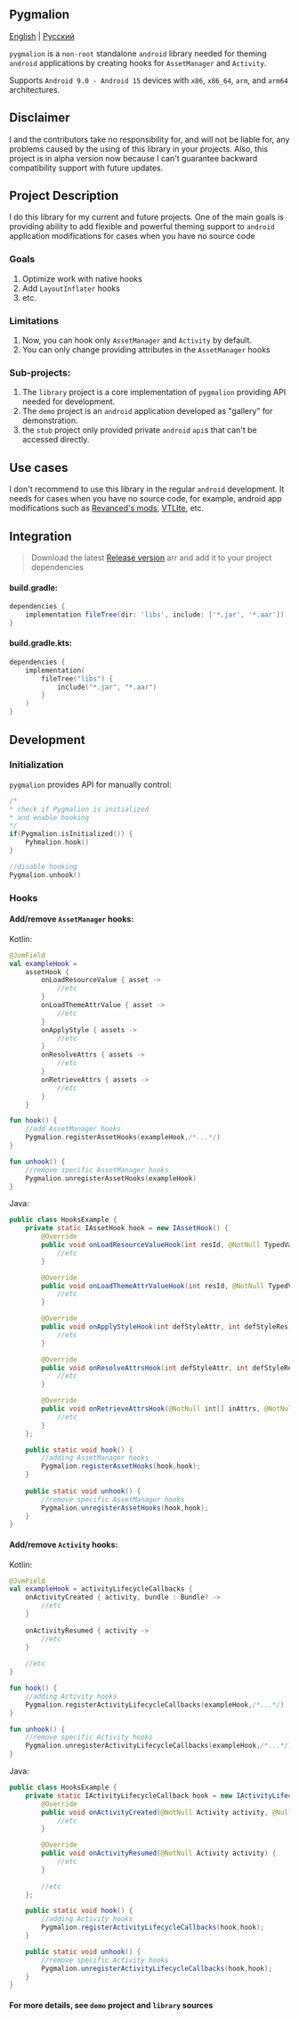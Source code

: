 ## Pygmalion

[English](README.md) | [Русский](README_RU.md)

`pygmalion` is a `non-root` standalone `android` library needed for theming `android` applications
by creating hooks for `AssetManager` and `Activity`.

Supports `Android 9.0 - Android 15` devices with `x86`, `x86_64`, `arm`, and `arm64` architectures.

## Disclaimer
I and the contributors take no responsibility for, and will not be liable for,
any problems caused by the using of this library in your projects.
Also, this project is in alpha version now because I can't guarantee backward compatibility support with
future updates.

## Project Description
I do this library for my current and future projects. One of the main goals is providing ability to
add flexible and powerful theming support to `android` application modifications for cases when you have no source code

### Goals
1. Optimize work with native hooks
2. Add `LayoutInflater` hooks
3. etc.

### Limitations
1. Now, you can hook only `AssetManager` and `Activity` by default.
2. You can only change providing attributes in the `AssetManager` hooks

### Sub-projects:
1. The `library` project is a core implementation of `pygmalion` providing API needed for development.
2. The `demo` project is an `android` application developed as "gallery" for demonstration.  
3. the `stub` project only provided private `android` `api`s that can't be accessed directly.

## Use cases
I don't recommend to use this library in the regular `android` development. It needs for cases when
you have no source code, for example, android app modifications such as [Revanced's mods](https://revanced.app/),
[VTLIte](https://github.com/vtosters/lite), etc.

## Integration
> Download the latest [Release version](https://github.com/Andromoda/Pygmalion/releases/latest)
> arr and add it to your project dependencies

#### build.gradle:
```groovy
dependencies {
    implementation fileTree(dir: 'libs', include: ['*.jar', '*.aar'])
}
```

#### build.gradle.kts:
```kotlin
dependencies {
    implementation(
        fileTree("libs") {
            include("*.jar", "*.aar")
        }
    )
}
```

## Development

### Initialization
`pygmalion` provides API for manually control:

```kotlin
/*
* check if Pygmalion is initialized
* and enable hooking 
*/
if(Pygmalion.isInitialized()) {
    Pyhmalion.hook()
}
```

```kotlin
//disable hooking
Pygmalion.unhook()
```

### Hooks


#### Add/remove `AssetManager` hooks:

Kotlin:

```kotlin
@JvmField
val exampleHook =
    assetHook {
        onLoadResourceValue { asset ->
            //etc
        }
        onLoadThemeAttrValue { asset ->
            //etc
        }
        onApplyStyle { assets ->
            //etc
        }
        onResolveAttrs { assets ->
            //etc
        }
        onRetrieveAttrs { assets ->
            //etc
        }
    }

fun hook() {
    //add AssetManager hooks
    Pygmalion.registerAssetHooks(exampleHook,/*...*/)
}

fun unhook() {
    //remove specific AssetManager hooks
    Pygmalion.unregisterAssetHooks(exampleHook)
}
```

Java:

```java
public class HooksExample {
    private static IAssetHook hook = new IAssetHook() {
        @Override
        public void onLoadResourceValueHook(int resId, @NotNull TypedValue outValue, boolean resolveAttrs) {
            //etc
        }

        @Override
        public void onLoadThemeAttrValueHook(int resId, @NotNull TypedValue outValue, boolean resolveAttrs) {
            //etc
        }

        @Override
        public void onApplyStyleHook(int defStyleAttr, int defStyleRes, @NotNull int[] inAttrs, @NotNull List<TypedValue> outValues) {
            //etc
        }

        @Override
        public void onResolveAttrsHook(int defStyleAttr, int defStyleRes, @NotNull int[] inValues, @NotNull int[] inAttrs, @NotNull List<TypedValue> outValues) {
            //etc
        }

        @Override
        public void onRetrieveAttrsHook(@NotNull int[] inAttrs, @NotNull List<TypedValue> outValues) {
            //etc
        }
    };

    public static void hook() {
        //adding AssetManager hooks
        Pygmalion.registerAssetHooks(hook,hook);
    }
    
    public static void unhook() {
        //remove specific AssetManager hooks
        Pygmalion.unregisterAssetHooks(hook,hook);
    }
}
```

#### Add/remove `Activity` hooks:

Kotlin:

```kotlin
@JvmField
val exampleHook = activityLifecycleCallbacks {
    onActivityCreated { activity, bundle : Bundle? ->
        //etc
    }
    
    onActivityResumed { activity ->
        //etc
    }
    
    //etc
}

fun hook() {
    //adding Activity hooks
    Pygmalion.registerActivityLifecycleCallbacks(exampleHook,/*...*/)
}

fun unhook() {
    //remove specific Activity hooks
    Pygmalion.unregisterActivityLifecycleCallbacks(exampleHook,/*...*/)
}
```

Java:

```java
public class HooksExample {
    private static IActivityLifecycleCallback hook = new IActivityLifecycleCallback() {
        @Override
        public void onActivityCreated(@NotNull Activity activity, @Nullable Bundle savedInstanceState) {
            //etc
        }

        @Override
        public void onActivityResumed(@NotNull Activity activity) {
            //etc
        }
        
        //etc
    };

    public static void hook() {
        //adding Activity hooks
        Pygmalion.registerActivityLifecycleCallbacks(hook,hook);
    }

    public static void unhook() {
        //remove specific Activity hooks
        Pygmalion.unregisterActivityLifecycleCallbacks(hook,hook);
    }
}
```

#### For more details, see `demo` project and `library` sources